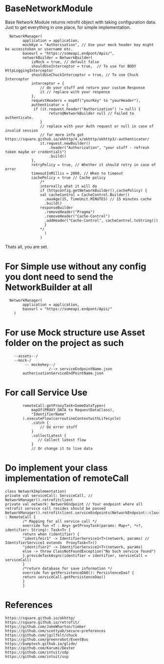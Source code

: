 # BaseNetworkModule

Base Network Module returns retrofit object with taking configuration data.
Just to get everything in one place, for simple implementation.
      
      NetworkManager(
            application = application,
            mockKye = "Authorisation", // Use your mock header key might be accesstoken or username etc.
            baseurl = "https://someapi.endpont/Apis/",
            networkBuilder = NetworkBuilder(
                isMock = true, // default false
                shouldUseInterceptor = true,  // To use for BODY HttpLoggingInterceptor
                shouldUseChuckInterceptor = true, // To use Chuck Interceptor
                interceptor = {
                    // do your stuff and return your custom Response
                    it // replace with your response
                },
                requestHeaders = mapOf("yourKey" to "yourHeader"),
                authenticator = {
                 if (it.request.header("Authorization") != null) {
                        return@NetworkBuilder null // Failed to authenticate.
                    }
                    // replace with your Auth request or null in case of invalid session
                    // for more info got https://square.github.io/okhttp/4.x/okhttp/okhttp3/-authenticator/
                    it.request.newBuilder()
                        .header("Authorization", "your stuff - refresh token maybe or credentials")
                        .build()
                },
                retryPolicy = true, // Whether it should retry in case of error
                timeoutInMillis = 2000, // When to timeout
                cachePolicy = true // Cache policy
                    /*
                    internally what it will do
                    if (httpconfig.getNetworkBuilder().cachePolicy) {
                    val cacheControl = CacheControl.Builder()
                      .maxAge(15, TimeUnit.MINUTES) // 15 minutes cache
                      .build()
                    responseBuilder
                      .removeHeader("Pragma")
                      .removeHeader("Cache-Control")
                      .addHeader("Cache-Control", cacheControl.toString())
                      }
                    */
                      )
                    )
                    
Thats all, you are set.

For Simple use without any config you dont need to send the NetworkBuilder at all
=

      NetworkManager(
            application = application,
            baseurl = "https://someapi.endpont/Apis/"
        )
       
       
For use Mock structure use Asset folder on the project as such
=

        --assets--/
        --mock-/
             -- mockekey--/
                        /--> serviceEndpointName.json
            authorisationServiceEndPointName.json

For call Service Use 
=
 
 
            remoteCall.getProxyTask<SomeDataType>(
                mapOf(PROXY_DATA to RequestDataClass),
                "IdentifierName"
            ).executeFlow(corroutineContextwithLifecycle)
                .catch {
                    // Do error stuff
                }
                .collectLatest {
                   // Collect latest flow
                } 
                // Or change it to live data
                
Do implement your class implementation of remoteCall
=  
    class NetworkImplementation(
    private val serviceCall: ServiceCall, // NetworkManager().retrofitclient 
    private val network: NetworkEndpoint // Your endpoint where all retrofit service call resides should be passed                              
    NetworkManager().retrofitclient.serviceEndpoints(NetworkEndpoint::class.java)) : RemoteCall {
            /* Mapping for all service call */
            override fun <T : Any> getProxyTask(params: Map<*, *>?, identifier: String): Task<T> {
            return when (identifier) {
            "identifeir1" -> IdentifierService1<T>(network, params) // IdentifierService1 extends  ProxyTask<T>() 
            "identifier2" -> IdentifierService2<T>(network, params)
            else -> throw ClassNotFoundException("No Such service found")
            }.provideTaskAsync(identifier = identifier, serviceCall = serviceCall)
            }
            /*return database for save information */
            override fun getPersistenceDAO(): PersistenceDao? {
            return serviceCall.getPersistenceDao()
            } 
            }

References
=  
    https://square.github.io/okhttp/
    https://square.github.io/retrofit/
    https://github.com/JakeWharton/timber
    https://github.com/scottyab/secure-preferences
    https://github.com/jgilfelt/chuck
    https://github.com/greenrobot/EventBus
    https://bumptech.github.io/glide/
    https://github.com/Karumi/Dexter
    https://github.com/intuit/sdp
    https://github.com/intuit/ssp